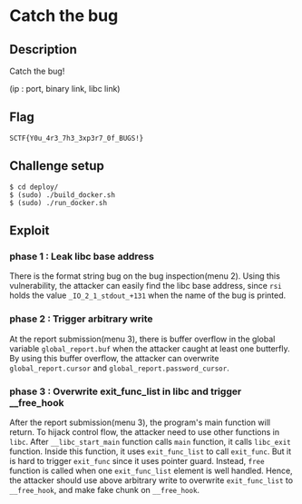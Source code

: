 # Catch the bug

## Description

Catch the bug!

(ip : port, binary link, libc link)

## Flag

`SCTF{Y0u_4r3_7h3_3xp3r7_0f_BUGS!}`

## Challenge setup
```/bin/sh
$ cd deploy/
$ (sudo) ./build_docker.sh
$ (sudo) ./run_docker.sh
```

## Exploit

### phase 1 : Leak libc base address
There is the format string bug on the bug inspection(menu 2).
Using this vulnerability, the attacker can easily find the libc base address,
since `rsi` holds the value `_IO_2_1_stdout_+131` when the name of the bug is
printed.

### phase 2 : Trigger arbitrary write
At the report submission(menu 3), there is buffer overflow in the global
variable `global_report.buf` when the attacker caught at least one butterfly.
By using this buffer overflow, the attacker can overwrite `global_report.cursor`
and `global_report.password_cursor`.

### phase 3 : Overwrite exit_func_list in libc and trigger __free_hook
After the report submission(menu 3), the program's main function will return.
To hijack control flow, the attacker need to use other functions in `libc`.
After `__libc_start_main` function calls `main` function, it calls `libc_exit`
function.
Inside this function, it uses `exit_func_list` to call `exit_func`.
But it is hard to trigger `exit_func` since it uses pointer guard.
Instead, `free` function is called when one `exit_func_list` element is well
handled.
Hence, the attacker should use above arbitrary write to overwrite
`exit_func_list` to `__free_hook`, and make fake chunk on `__free_hook`.
